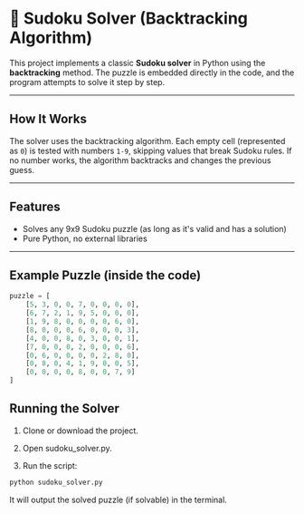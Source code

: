 # 🧩 Sudoku Solver (Backtracking Algorithm)

This project implements a classic **Sudoku solver** in Python using the **backtracking** method. The puzzle is embedded directly in the code, and the program attempts to solve it step by step.

---

##  How It Works

The solver uses the backtracking algorithm.
Each empty cell (represented as `0`) is tested with numbers `1-9`, skipping values that break Sudoku rules. If no number works, the algorithm backtracks and changes the previous guess.

---

## Features

- Solves any 9x9 Sudoku puzzle (as long as it's valid and has a solution)
- Pure Python, no external libraries

---

## Example Puzzle (inside the code)

```python
puzzle = [
    [5, 3, 0, 0, 7, 0, 0, 0, 0],
    [6, 7, 2, 1, 9, 5, 0, 0, 0],
    [1, 9, 8, 0, 0, 0, 0, 6, 0],
    [8, 0, 0, 0, 6, 0, 0, 0, 3],
    [4, 0, 0, 8, 0, 3, 0, 0, 1],
    [7, 0, 0, 0, 2, 0, 0, 0, 6],
    [0, 6, 0, 0, 0, 0, 2, 8, 0],
    [0, 8, 0, 4, 1, 9, 0, 0, 5],
    [0, 0, 0, 0, 8, 0, 0, 7, 9]
]
```
## Running the Solver

1. Clone or download the project.

2. Open sudoku_solver.py.

3. Run the script:

```bash
python sudoku_solver.py
```
It will output the solved puzzle (if solvable) in the terminal.

